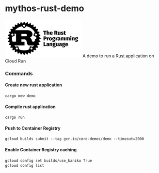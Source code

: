 # mythos-rust-demo
![new](rust.png)
A demo to run a Rust application on Cloud Run


### Commands

#### Create new rust application

```
cargo new demo
```

#### Compile rust application

```
cargo run
```

#### Push to Container Registry

```
gcloud builds submit --tag gcr.io/core-demos/demo --timeout=2000
```

#### Enable Container Registry caching

```
gcloud config set builds/use_kaniko True
gcloud config list
```
